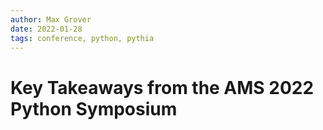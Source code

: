 ```yaml
---
author: Max Grover
date: 2022-01-28
tags: conference, python, pythia
---
```


# Key Takeaways from the AMS 2022 Python Symposium
